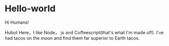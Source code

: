 # Hello-world

Hi Humans!

Hubot Here，I like Node， js and Coffeescript(that's what I'm made of!).
I've had tacos on the moon and find them far superior to Earth tacos.
